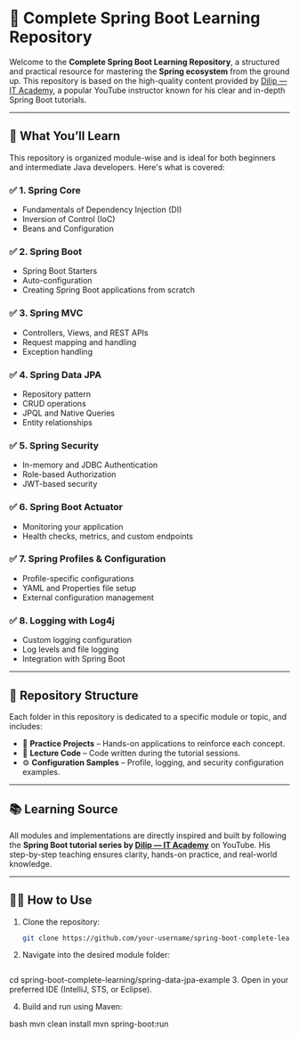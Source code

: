 # 🧩 Complete Spring Boot Learning Repository

Welcome to the **Complete Spring Boot Learning Repository**, a structured and practical resource for mastering the **Spring ecosystem** from the ground up. This repository is based on the high-quality content provided by [Dilip — IT Academy](https://www.youtube.com/@DilipSundarraj), a popular YouTube instructor known for his clear and in-depth Spring Boot tutorials.

---

## 🎯 What You’ll Learn

This repository is organized module-wise and is ideal for both beginners and intermediate Java developers. Here's what is covered:

### ✅ **1. Spring Core**
- Fundamentals of Dependency Injection (DI)
- Inversion of Control (IoC)
- Beans and Configuration

### ✅ **2. Spring Boot**
- Spring Boot Starters
- Auto-configuration
- Creating Spring Boot applications from scratch

### ✅ **3. Spring MVC**
- Controllers, Views, and REST APIs
- Request mapping and handling
- Exception handling

### ✅ **4. Spring Data JPA**
- Repository pattern
- CRUD operations
- JPQL and Native Queries
- Entity relationships

### ✅ **5. Spring Security**
- In-memory and JDBC Authentication
- Role-based Authorization
- JWT-based security

### ✅ **6. Spring Boot Actuator**
- Monitoring your application
- Health checks, metrics, and custom endpoints

### ✅ **7. Spring Profiles & Configuration**
- Profile-specific configurations
- YAML and Properties file setup
- External configuration management

### ✅ **8. Logging with Log4j**
- Custom logging configuration
- Log levels and file logging
- Integration with Spring Boot

---

## 📂 Repository Structure

Each folder in this repository is dedicated to a specific module or topic, and includes:

- 🧪 **Practice Projects** – Hands-on applications to reinforce each concept.
- 📘 **Lecture Code** – Code written during the tutorial sessions.
- ⚙️ **Configuration Samples** – Profile, logging, and security configuration examples.

---

## 📚 Learning Source

All modules and implementations are directly inspired and built by following the **Spring Boot tutorial series by [Dilip — IT Academy](https://www.youtube.com/@DilipSundarraj)** on YouTube. His step-by-step teaching ensures clarity, hands-on practice, and real-world knowledge.

---

## 🧑‍💻 How to Use

1. Clone the repository:
   
   ```bash
   git clone https://github.com/your-username/spring-boot-complete-learning.git

3. Navigate into the desired module folder:
   
   ```bash
cd spring-boot-complete-learning/spring-data-jpa-example
3. Open in your preferred IDE (IntelliJ, STS, or Eclipse).

4. Build and run using Maven:
   
bash
mvn clean install
mvn spring-boot:run

